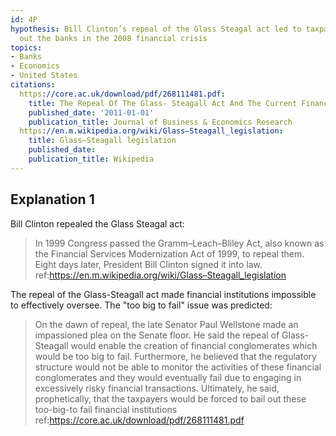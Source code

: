```yaml
---
id: 4P
hypothesis: Bill Clinton’s repeal of the Glass Steagal act led to taxpayers bailing
  out the banks in the 2008 financial crisis
topics:
- Banks
- Economics
- United States
citations:
  https://core.ac.uk/download/pdf/268111481.pdf:
    title: The Repeal Of The Glass- Steagall Act And The Current Financial Crisis
    published_date: '2011-01-01'
    publication_title: Journal of Business & Economics Research
  https://en.m.wikipedia.org/wiki/Glass–Steagall_legislation:
    title: Glass–Steagall legislation
    published_date: 
    publication_title: Wikipedia
---
```

## Explanation 1

Bill Clinton repealed the Glass Steagal act:

> In 1999 Congress passed the Gramm–Leach–Bliley Act, also known as the Financial Services Modernization Act of 1999, to repeal them. Eight days later, President Bill Clinton signed it into law.
> ref:https://en.m.wikipedia.org/wiki/Glass–Steagall_legislation

The repeal of the Glass-Steagall act made financial institutions impossible to effectively oversee. The "too big to fail" issue was predicted:

> On the dawn of repeal, the late Senator Paul Wellstone made an impassioned plea on the Senate floor. He said the repeal of Glass-Steagall would enable the creation of financial conglomerates which would be too big to fail. Furthermore, he believed that the regulatory structure would not be able to monitor the activities of these financial conglomerates and they would eventually fail due to engaging in excessively risky financial transactions. Ultimately, he said, prophetically, that the taxpayers would be forced to bail out these too-big-to fail financial institutions
> ref:https://core.ac.uk/download/pdf/268111481.pdf
